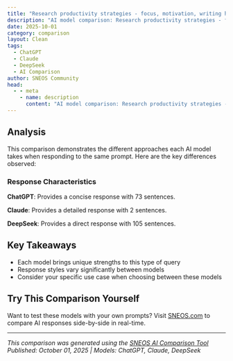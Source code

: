 ```yaml
---
title: "Research productivity strategies - focus, motivation, writing habits"
description: "AI model comparison: Research productivity strategies - focus, motivation, writing habits..."
date: 2025-10-01
category: comparison
layout: Clean
tags:
  - ChatGPT
  - Claude
  - DeepSeek
  - AI Comparison
author: SNEOS Community
head:
  - - meta
    - name: description
      content: "AI model comparison: Research productivity strategies - focus, motivation, writing habits..."
---
```


<ChatComparison
  title="Research productivity strategies - focus, motivation, writing habits"
  prompt="Research productivity strategies - focus, motivation, writing habits"
  :responses='{
    "ChatGPT": "Certainly! Here\u2019s a comprehensive overview of productivity strategies focusing on **focus**, **motivation**, and **writing habits**, which are key areas for maximizing research effectiveness.\n\n---\n\n## 1. Focus Strategies\n\n### a. Time Blocking\n- **What:** Schedule specific blocks of time dedicated solely to focused research activities.\n- **How:** Use a calendar app or planner to reserve these blocks, minimizing multitasking.\n- **Tip:** Start with short blocks (e.g., 25-50 minutes) and gradually increase.\n\n### b. Pomodoro Technique\n- **What:** Work for 25 minutes, then take a 5-minute break.\n- **Why:** Helps maintain concentration and prevents burnout.\n- **Tools:** Tomato timers, Focus Booster apps.\n\n### c. Minimize Distractions\n- Turn off notifications on phone/computer.\n- Use website blockers (e.g., StayFocusd, Freedom) during work sessions.\n- Create a clean and quiet workspace.\n\n### d. Single-tasking vs. Multitasking\n- Prioritize one task at a time to improve depth and quality.\n- Break larger tasks into smaller, manageable chunks.\n\n### e. Mindfulness and Meditation\n- Short mindfulness exercises can enhance attention span.\n- Apps like Headspace or Calm offer guided sessions.\n\n---\n\n## 2. Motivation Strategies\n\n### a. Set Clear, Achievable Goals\n- Define specific objectives (e.g., \u201Cwrite 500 words today\u201D or \u201Canalyze one dataset\u201D).\n- Use SMART goals (Specific, Measurable, Achievable, Relevant, Time-bound).\n\n### b. Break Tasks into Smaller Steps\n- Reduce overwhelm by dividing large projects into bite-sized tasks.\n- Celebrate small wins to maintain momentum.\n\n### c. Find Your \u201CWhy\u201D\n- Reflect on the purpose behind your research.\n- Connect daily tasks to bigger career or personal goals.\n\n### d. Use Rewards and Incentives\n- Reward yourself after completing sessions (e.g., a coffee break, walk).\n- Build a habit loop by associating work with positive reinforcement.\n\n### e. Accountability Partners or Groups\n- Share your goals and progress with peers or mentors.\n- Join writing groups or research communities for support and feedback.\n\n---\n\n## 3. Writing Habits for Researchers\n\n### a. Regular Writing Schedule\n- Write daily or several times per week to build consistency.\n- Morning writing is effective for many, but find your peak creative time.\n\n### b. Start with an Outline\n- Create a rough structure before drafting.\n- Helps organize thoughts and reduces writer\u2019s block.\n\n### c. Freewriting and Brainstorming\n- Allow yourself to write imperfectly initially.\n- Focus on flow of ideas rather than correctness.\n\n### d. Use Reference Management Software\n- Tools like Zotero, Mendeley, or EndNote save time on citations.\n- Keeps research organized and accessible.\n\n### e. Drafting and Revising Separately\n- Separate creative drafting from critical editing.\n- Consider multiple revision rounds focusing on content, flow, and clarity.\n\n### f. Set Writing Goals and Deadlines\n- Commit to word counts or section completions by certain dates.\n- Use project management tools like Trello or Asana to track progress.\n\n### g. Limit Perfectionism at Drafting Stage\n- Aim for progress over perfection initially.\n- Polish later during revisions.\n\n---\n\n## Additional Tips and Resources\n\n- **Use writing aids:** Grammarly, Hemingway Editor for clarity and grammar checking.\n- **Keep a research journal:** Track ideas, challenges, and breakthroughs.\n- **Stay physically active:** Exercise can enhance cognitive function and productivity.\n- **Rest and sleep:** Essential for sustained focus and creativity.\n\n---\n\nIf you\u2019d like, I can also provide specific productivity templates, apps, or deeper advice on any of these areas!",
    "Claude": "# Research Productivity Strategies\n\n## Focus \u0026 Attention Management\n\n### Deep Work Principles\n- **Time blocking**: Dedicate 2-4 hour uninterrupted blocks for complex research tasks\n- **Environment design**: Create a distraction-free workspace with minimal digital interruptions\n- **Single-tasking**: Focus on one research project at a time rather than switching between multiple studies\n- **Attention restoration**: Take breaks in nature or practice meditation to restore cognitive capacity\n\n### Managing Digital Distractions\n- Use website blockers during research sessions\n- Keep phone in another room or on airplane mode\n- Check email/messages only at designated times (2-3x daily)\n- Use apps like Freedom, Cold Turkey, or Forest for accountability\n\n## Motivation \u0026 Goal Setting\n\n### Project Structure\n- **Break large projects into micro-tasks**: Make progress visible and achievable\n- **Set SMART goals**: Specific, measurable research milestones with deadlines\n- **Track progress visually**: Use project boards (Trello, Notion) or simple checklists\n- **Celebrate small wins**: Acknowledge completing literature reviews, data collection phases, etc.\n\n### Sustaining Long-term Motivation\n- Connect daily tasks to bigger research questions and societal impact\n- Join research communities and accountability groups\n- Find research mentors or collaborate with peers\n- Alternate between challenging and easier tasks to maintain momentum\n\n## Writing Habits \u0026 Systems\n\n### Daily Writing Practice\n- **Write before other activities**: Research shows morning writing is often most productive\n- **Set minimum daily targets**: Start with 15-30 minutes or 200-300 words\n- **Use timers**: Pomodoro technique (25min work, 5min break) works well for writing\n- **Don\u0027t edit while drafting**: Separate creation from revision phases\n\n### Writing Organization\n- **Outline extensively** before drafting full sections\n- **Use templates** for common document types (research proposals, papers, reports)\n- **Version control**: Keep organized file systems with clear naming conventions\n- **Reference management**: Use Zotero, Mendeley, or EndNote from the start\n\n### Overcoming Writer\u0027s Block\n- **Freewriting**: Write continuously for 10 minutes without stopping to edit\n- **Change locations**: Coffee shops, libraries, different rooms can spark creativity\n- **Start with easiest sections**: Methods, results, or literature review rather than introduction\n- **Talk it out**: Explain your ideas aloud or to a colleague before writing\n\n## Integrated Productivity Systems\n\n### Weekly Planning Rhythm\n- **Monday**: Plan week\u0027s research priorities and schedule deep work blocks\n- **Wednesday**: Mid-week review and adjustment\n- **Friday**: Reflect on progress and plan following week\n\n### Energy Management\n- Schedule demanding cognitive tasks during your peak energy hours\n- Alternate between different types of work (reading, writing, analysis, admin)\n- Maintain consistent sleep, exercise, and nutrition habits\n- Take real breaks away from screens\n\n### Tools \u0026 Technology\n- **Project management**: Notion, Obsidian, or Roam Research for knowledge management\n- **Time tracking**: RescueTime or Toggl to understand how you spend time\n- **Writing software**: Scrivener for long documents, or distraction-free editors like WriteRoom\n- **Collaboration**: Slack, Discord, or regular video calls with research partners\n\nThe key is experimenting with different strategies and building a personalized system that aligns with your research style, schedule constraints, and natural rhythms.",
    "DeepSeek": "Of course. Research productivity isn\u0027t just about working harder; it\u0027s about working smarter. It\u0027s a three-legged stool built on **Focus, Motivation, and Writing Habits**. If one leg is weak, the whole structure wobbles.\n\nHere is a comprehensive guide to strategies for each area.\n\n---\n\n### 1. The Focus Leg: Taming a Distracted Mind\n\nFocus is the ability to direct your cognitive resources to a single task. In research, this is your most precious asset.\n\n#### **Strategies:**\n\n*   **Time Blocking \u0026 The Pomodoro Technique:**\n    *   **What it is:** Schedule specific, non-negotiable blocks of time for deep work (e.g., \u00229-11 AM: Analyze data\u0022). Within that block, use the Pomodoro Technique: 25 minutes of focused work, followed by a 5-minute break. After four cycles, take a longer break (15-30 mins).\n    *   **Why it works:** It makes starting less daunting (\u0022I only have to focus for 25 minutes\u0022) and protects your peak cognitive hours from meetings and administrative tasks.\n\n*   **Create a \u0022Deep Work\u0022 Ritual:**\n    *   **What it is:** A consistent pre-work routine that signals to your brain it\u0027s time to focus. This could be making a specific tea, tidying your desk, putting on headphones, and turning off phone notifications.\n    *   **Why it works:** Rituals create automaticity, reducing the willpower needed to get started.\n\n*   **Tame Your Environment:**\n    *   **Digital Declutter:** Use website blockers (Freedom, Cold Turkey) during deep work sessions. Close all tabs and applications not relevant to the immediate task.\n    *   **Physical Declutter:** A clean, organized workspace reduces cognitive load. Have everything you need (notebooks, articles, water) within arm\u0027s reach before you start.\n\n*   **The \u0022Next Action\u0022 Method:**\n    *   **What it is:** When you finish a work session, write down the *very next, physical action* you need to take when you return. (e.g., Not \u0022write literature review,\u0022 but \u0022summarize the key argument of Smith et al. (2020) in two sentences\u0022).\n    *   **Why it works:** It eliminates the \u0022what was I doing?\u0022 and \u0022where do I start?\u0022 paralysis, allowing you to dive right back in.\n\n---\n\n### 2. The Motivation Leg: Fueling the Long Journey\n\nMotivation is fickle. You can\u0027t rely on feeling inspired. Instead, you must build systems that generate momentum and make progress visible.\n\n#### **Strategies:**\n\n*   **Set Process Goals, Not (Just) Outcome Goals:**\n    *   **Outcome Goal:** \u0022Get this paper published in a top journal.\u0022 (Uncertain, external, can be demoralizing).\n    *   **Process Goal:** \u0022Write for 90 minutes every weekday morning.\u0022 or \u0022Read and summarize two articles this week.\u0022 (Fully within your control).\n    *   **Why it works:** You can succeed at your process goals every single day, building a sense of accomplishment and consistency that ultimately leads to the outcome.\n\n*   **Track Your Progress Visually:**\n    *   **What it is:** Use a calendar, habit tracker, or a simple spreadsheet. Put a big \u0022X\u0022 on every day you complete your process goal. For writing, track your word count or time spent.\n    *   **Why it works:** The \u0022Seinfeld Strategy\u0022 (\u0022Don\u0027t break the chain\u0022) is powerful. Visual proof of your consistency is a huge motivator.\n\n*   **Connect to Your \u0022Why\u0022:**\n    *   **What it is:** Regularly remind yourself of the bigger picture. Why is your research important? What question are you burning to answer? How does it contribute to your field or society?\n    *   **Why it works:** Reconnecting with your intrinsic curiosity and purpose re-energizes you when the grind feels tedious.\n\n*   **Celebrate Small Wins:**\n    *   **What it is:** Finished a difficult paragraph? Nailed down a methodology? Submitted a draft to your advisor? Acknowledge it! Reward yourself with a coffee, a short walk, or 10 minutes of guilt-free social media.\n    *   **Why it works:** Positive reinforcement trains your brain to associate research work with reward.\n\n*   **Build an Accountability System:**\n    *   **What it is:** Partner with a colleague for weekly check-ins. Join a writing group (like Shut Up and Write!). Tell your advisor your specific goals for the week.\n    *   **Why it works:** The slight social pressure of having to report your progress can be the push you need to get started.\n\n---\n\n### 3. The Writing Leg: Making the Draft Inevitable\n\nWriting is the engine of research dissemination. Poor writing habits are the biggest bottleneck to productivity.\n\n#### **Strategies:**\n\n*   **Adopt the \u0022Write First, Edit Later\u0022 Mantra:**\n    *   **What it is:** Separate the writing brain from the editing brain. Your first task is to get ideas down, however messy. *Never* write and edit in the same session.\n    *   **Why it works:** The perfectionist/internal critic is the enemy of the first draft. Silencing it allows for a free flow of ideas.\n\n*   **The \u0022Pomodoro\u0022 of Writing: The 15-Minute Sprint:**\n    *   **What it is:** Commit to writing for just 15 minutes with the sole goal of adding words to the page. No deleting, no major rewording.\n    *   **Why it works:** It makes starting virtually painless. Often, once you\u0027ve started, you\u0027ll want to continue beyond the 15 minutes.\n\n*   **Use an Outline as Your GPS:**\n    *   **What it is:** Before you write a single paragraph, create a detailed outline. It doesn\u0027t have to be formal\u2014bullet points and key references under each section heading are enough.\n    *   **Why it works:** It prevents writer\u0027s block. You\u0027re never staring at a blank page wondering \u0022what do I write next?\u0022 You just flesh out the next bullet point.\n\n*   **Write Out of Order:**\n    *   **What it is:** Stuck on the introduction? Skip it. Write the methods section, which is often the most straightforward. Or jump to the results you\u0027re most excited about.\n    *   **Why it works:** It keeps momentum high. You can always go back and connect the pieces later.\n\n*   **The \u0022One-In, One-Out\u0022 Rule for Editing:**\n    *   **What it is:** In your editing sessions, for every sentence or paragraph you feel you must cut, challenge yourself to add a new one elsewhere to maintain or grow your word count.\n    *   **Why it works:** It combats the common fear of \u0022losing\u0022 your work during editing and keeps the draft moving forward.\n\n*   **Embrace \u0022Zero-Draft\u0022 Writing:**\n    *   **What it is:** Your first pass isn\u0027t even a \u0022first draft,\u0022 it\u0027s a \u0022zero-draft\u0022\u2014a brain dump for your eyes only. The goal is simply to exist.\n    *   **Why it works:** It completely removes the pressure for quality, allowing you to focus solely on generating content that you can later shape and refine.\n\n---\n\n### Putting It All Together: A Sample Research Day\n\n*   **8:00 - 8:15 AM:** Ritual (Coffee, clear desk, review \u0022Next Action\u0022 from yesterday).\n*   **8:15 - 10:00 AM:** **Deep Work Block 1 (Focus \u002B Writing).** Pomodoro sessions dedicated to writing the first draft of the Results section using your outline.\n*   **10:00 - 10:30 AM:** Break. Walk, stretch, **celebrate the win** of hitting your word goal.\n*   **10:30 - 12:00 PM:** **Deep Work Block 2 (Focus).** Data analysis or reading complex articles.\n*   **12:00 - 1:00 PM:** Lunch \u0026 complete disconnect.\n*   **1:00 - 2:30 PM:** **Shallow Work Block.** Emails, administrative tasks, formatting references.\n*   **2:30 - 3:00 PM:** **Planning \u0026 Motivation.** Review what was accomplished. Update progress tracker. Write down the \u0022Next Action\u0022 for tomorrow\u0027s first deep work block.\n\n**Final Thought:** Experiment. Not every strategy will work for you. The key is to be intentional about your process, treat your research time as sacred, and build a system that supports consistent, sustainable progress rather than relying on frantic, last-minute bursts."
  }'
  published-date="11:07"
/>

## Analysis

This comparison demonstrates the different approaches each AI model takes when responding to the same prompt. Here are the key differences observed:

### Response Characteristics

**ChatGPT**: Provides a concise response with 73 sentences. 

**Claude**: Provides a detailed response with 2 sentences. 

**DeepSeek**: Provides a direct response with 105 sentences. 

## Key Takeaways

- Each model brings unique strengths to this type of query
- Response styles vary significantly between models
- Consider your specific use case when choosing between these models

## Try This Comparison Yourself

Want to test these models with your own prompts? Visit [SNEOS.com](https://sneos.com) to compare AI responses side-by-side in real-time.

---

*This comparison was generated using the [SNEOS AI Comparison Tool](https://sneos.com)*
*Published: October 01, 2025 | Models: ChatGPT, Claude, DeepSeek*

